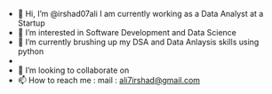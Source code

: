 - 👋 Hi, I’m @irshad07ali I am currently working as a Data Analyst at a Startup
- 👀 I’m interested in Software Development and Data Science
- 🌱 I’m currently brushing up my DSA and Data Anlaysis skills using python
- 
- 💞️ I’m looking to collaborate on 
- 📫 How to reach me : mail : ali7irshad@gmail.com 

<!---
irshad07ali/irshad07ali is a ✨ special ✨ repository because its `README.md` (this file) appears on your GitHub profile.
You can click the Preview link to take a look at your changes.
--->
